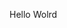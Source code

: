 Hello Wolrd




























































































































































































































































































































































































































































































































































































































































































































































































































































































































































































































































































































































































































































































































































































































































































































































































































































































































































































































































































































































































































































































































































































































































































































































































































































































































